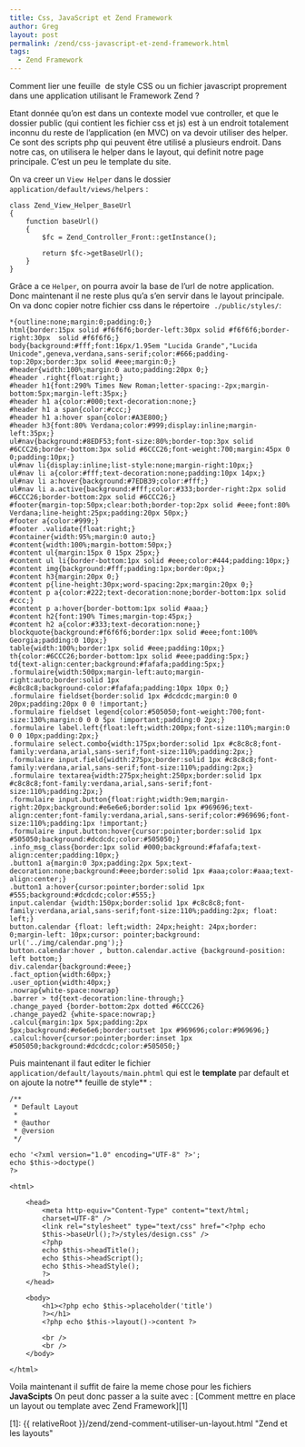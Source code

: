 ```yaml
---
title: Css, JavaScript et Zend Framework
author: Greg
layout: post
permalink: /zend/css-javascript-et-zend-framework.html
tags:
  - Zend Framework
---
```


Comment lier une feuille  de style CSS ou un fichier javascript proprement dans
une application utilisant le Framework Zend ?

Etant donnée qu’on est dans un contexte model vue controller, et que le dossier
public (qui contient les fichier css et js) est à un endroit totalement inconnu
du reste de l’application (en MVC) on va devoir utiliser des helper. Ce sont des
scripts php qui peuvent être utilisé a plusieurs endroit. Dans notre cas, on
utilisera le helper dans le layout, qui definit notre page principale. C’est un
peu le template du site.


On va creer un `View Helper` dans le dossier `application/default/views/helpers`
:

    class Zend_View_Helper_BaseUrl
    {
        function baseUrl()
        {
            $fc = Zend_Controller_Front::getInstance();

            return $fc->getBaseUrl();
        }
    }

Grâce a ce `Helper`, on pourra avoir la base de l’url de notre application. Donc
maintenant il ne reste plus qu’a s’en servir dans le layout principale. On va
donc copier notre fichier css dans le répertoire  `./public/styles/`:

    *{outline:none;margin:0;padding:0;}
    html{border:15px solid #f6f6f6;border-left:30px solid #f6f6f6;border-right:30px  solid #f6f6f6;}
    body{background:#fff;font:16px/1.95em "Lucida Grande","Lucida Unicode",geneva,verdana,sans-serif;color:#666;padding-top:20px;border:3px solid #eee;margin:0;}
    #header{width:100%;margin:0 auto;padding:20px 0;}
    #header .right{float:right;}
    #header h1{font:290% Times New Roman;letter-spacing:-2px;margin-bottom:5px;margin-left:35px;}
    #header h1 a{color:#000;text-decoration:none;}
    #header h1 a span{color:#ccc;}
    #header h1 a:hover span{color:#A3E800;}
    #header h3{font:80% Verdana;color:#999;display:inline;margin-left:35px;}
    ul#nav{background:#8EDF53;font-size:80%;border-top:3px solid #6CCC26;border-bottom:3px solid #6CCC26;font-weight:700;margin:45px 0 0;padding:10px;}
    ul#nav li{display:inline;list-style:none;margin-right:10px;}
    ul#nav li a{color:#fff;text-decoration:none;padding:10px 14px;}
    ul#nav li a:hover{background:#7EDB39;color:#fff;}
    ul#nav li a.active{background:#fff;color:#333;border-right:2px solid #6CCC26;border-bottom:2px solid #6CCC26;}
    #footer{margin-top:50px;clear:both;border-top:2px solid #eee;font:80% Verdana;line-height:25px;padding:20px 50px;}
    #footer a{color:#999;}
    #footer .validate{float:right;}
    #container{width:95%;margin:0 auto;}
    #content{width:100%;margin-bottom:50px;}
    #content ul{margin:15px 0 15px 25px;}
    #content ul li{border-bottom:1px solid #eee;color:#444;padding:10px;}
    #content img{background:#fff;padding:1px;border:0px;}
    #content h3{margin:20px 0;}
    #content p{line-height:30px;word-spacing:2px;margin:20px 0;}
    #content p a{color:#222;text-decoration:none;border-bottom:1px solid #ccc;}
    #content p a:hover{border-bottom:1px solid #aaa;}
    #content h2{font:190% Times;margin-top:45px;}
    #content h2 a{color:#333;text-decoration:none;}
    blockquote{background:#f6f6f6;border:1px solid #eee;font:100% Georgia;padding:0 10px;}
    table{width:100%;border:1px solid #eee;padding:10px;}
    th{color:#6CCC26;border-bottom:1px solid #eee;padding:5px;}
    td{text-align:center;background:#fafafa;padding:5px;}
    .formulaire{width:500px;margin-left:auto;margin-right:auto;border:solid 1px
    #c8c8c8;background-color:#fafafa;padding:10px 10px 0;}
    .formulaire fieldset{border:solid 1px #dcdcdc;margin:0 0 20px;padding:20px 0 0 !important;}
    .formulaire fieldset legend{color:#505050;font-weight:700;font-size:130%;margin:0 0 0 5px !important;padding:0 2px;}
    .formulaire label.left{float:left;width:200px;font-size:110%;margin:0 0 0 10px;padding:2px;}
    .formulaire select.combo{width:175px;border:solid 1px #c8c8c8;font-family:verdana,arial,sans-serif;font-size:110%;padding:2px;}
    .formulaire input.field{width:275px;border:solid 1px #c8c8c8;font-family:verdana,arial,sans-serif;font-size:110%;padding:2px;}
    .formulaire textarea{width:275px;height:250px;border:solid 1px #c8c8c8;font-family:verdana,arial,sans-serif;font-size:110%;padding:2px;}
    .formulaire input.button{float:right;width:9em;margin-right:20px;background:#e6e6e6;border:solid 1px #969696;text-align:center;font-family:verdana,arial,sans-serif;color:#969696;font-size:110%;padding:1px !important;}
    .formulaire input.button:hover{cursor:pointer;border:solid 1px #505050;background:#dcdcdc;color:#505050;}
    .info_msg_class{border:1px solid #000;background:#fafafa;text-align:center;padding:10px;}
    .button1 a{margin:0 3px;padding:2px 5px;text-decoration:none;background:#eee;border:solid 1px #aaa;color:#aaa;text-align:center;}
    .button1 a:hover{cursor:pointer;border:solid 1px #555;background:#dcdcdc;color:#555;}
    input.calendar {width:150px;border:solid 1px #c8c8c8;font-family:verdana,arial,sans-serif;font-size:110%;padding:2px; float: left;}
    button.calendar {float: left;width: 24px;height: 24px;border: 0;margin-left: 10px;cursor: pointer;background: url('../img/calendar.png');}
    button.calendar:hover , button.calendar.active {background-position: left bottom;}
    div.calendar{background:#eee;}
    .fact_option{width:60px;}
    .user_option{width:40px;}
    .nowrap{white-space:nowrap}
    .barrer > td{text-decoration:line-through;}
    .change_payed {border-bottom:2px dotted #6CCC26}
    .change_payed2 {white-space:nowrap;}
    .calcul{margin:1px 5px;padding:2px 5px;background:#e6e6e6;border:outset 1px #969696;color:#969696;}
    .calcul:hover{cursor:pointer;border:inset 1px #505050;background:#dcdcdc;color:#505050;}

Puis maintenant il faut editer le fichier
`application/default/layouts/main.phtml` qui est le **template** par default et
on ajoute la notre** feuille de style** :

    /**
     * Default Layout
     *
     * @author
     * @version
     */

    echo '<?xml version="1.0" encoding="UTF-8" ?>';
    echo $this->doctype()
    ?>

    <html>

        <head>
            <meta http-equiv="Content-Type" content="text/html;
            charset=UTF-8" />
            <link rel="stylesheet" type="text/css" href="<?php echo
            $this->baseUrl();?>/styles/design.css" />
            <?php
            echo $this->headTitle();
            echo $this->headScript();
            echo $this->headStyle();
            ?>
        </head>

        <body>
            <h1><?php echo $this->placeholder('title')
            ?></h1>
            <?php echo $this->layout()->content ?>

            <br />
            <br />
        </body>

    </html>

Voila maintenant il suffit de faire la meme chose pour les fichiers
**JavaScipts** On peut donc passer a la suite avec : [Comment mettre en place un
layout ou template avec Zend Framework][1]

[1]: {{ relativeRoot }}/zend/zend-comment-utiliser-un-layout.html "Zend et les layouts"
